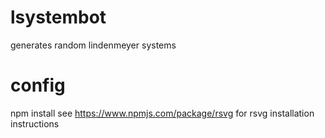 lsystembot
=========

generates random lindenmeyer systems

config
=====

npm install
see https://www.npmjs.com/package/rsvg for rsvg installation instructions
